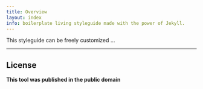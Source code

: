 ```yaml
---
title: Overview
layout: index
info: boilerplate living styleguide made with the power of Jekyll.
---
```


This styleguide can be freely customized ...

___

## License

**This tool was published in the public domain**

